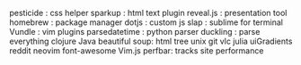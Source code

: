 pesticide : css helper
sparkup : html text plugin
reveal.js : presentation tool
homebrew : package manager
dotjs : custom js
slap : sublime for terminal
Vundle : vim plugins
parsedatetime : python parser
duckling : parse everything clojure Java
beautiful soup: html tree
unix
git
vlc
julia
uiGradients
reddit
neovim
font-awesome
Vim.js
perfbar: tracks site performance
